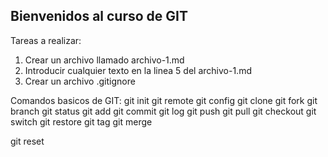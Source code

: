 ## Bienvenidos al curso de GIT

Tareas a realizar:
1) Crear un archivo llamado archivo-1.md
2) Introducir cualquier texto en la linea 5 del archivo-1.md
3) Crear un archivo .gitignore

Comandos basicos de GIT:
git init
git remote
git config
git clone
git fork
git branch
git status
git add
git commit
git log
git push
git pull
git checkout
git switch
git restore
git tag
git merge

git reset

